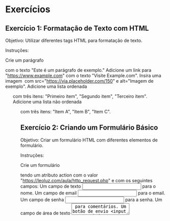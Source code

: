 # Exercícios

## Exercício 1: Formatação de Texto com HTML

Objetivo: Utilizar diferentes tags HTML para formatação de texto.

Instruções:

Crie um parágrafo <p> com o texto "Este é um parágrafo de exemplo."
Adicione um link <a> para "https://www.example.com" com o texto "Visite Example.com".
Insira uma imagem <img> com src="https://via.placeholder.com/150" e alt="Imagem de exemplo".
Adicione uma lista ordenada <ol> com três itens: "Primeiro item", "Segundo item", "Terceiro item".
Adicione uma lista não ordenada <ul> com três itens: "Item A", "Item B", "Item C".

## Exercício 2: Criando um Formulário Básico

Objetivo: Criar um formulário HTML com diferentes elementos de formulário.

Instruções:

Crie um formulário <form> tendo um atributo action com o valor "https://leoluz.com/aula/http_request.php" e com os seguintes campos:
Um campo de texto <input type="text"> para o nome.
Um campo de email <input type="email"> para o email.
Um campo de senha <input type="password"> para a senha.
Um campo de área de texto <textarea> para comentários.
Um botão de envio <input type="submit"> com o texto "Enviar".
Dica: Adicione rótulos <label> para cada campo de formulário para melhorar a acessibilidade.
